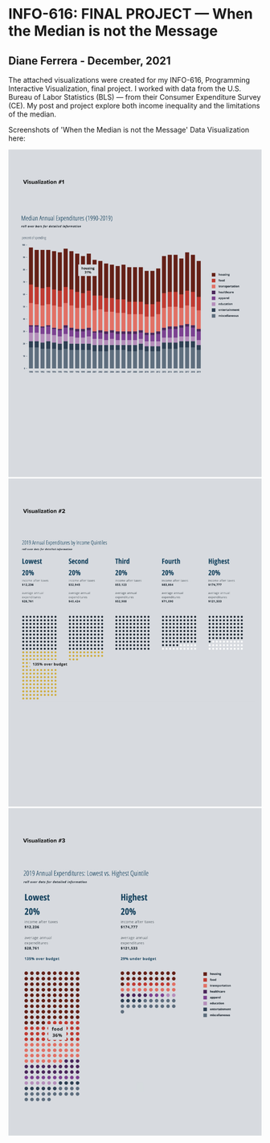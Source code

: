 
INFO-616: FINAL PROJECT — When the Median is not the Message
==============================================================

Diane Ferrera - December, 2021
--------------------------------

The attached visualizations were created for my INFO-616, Programming Interactive Visualization, final project. I worked with data from the U.S. Bureau of Labor Statistics (BLS) — from their Consumer Expenditure Survey (CE). My post and project explore both income inequality and the limitations of the median.


Screenshots of 'When the Median is not the Message' Data Visualization here:

![When the Median is not the Message](files/median-viz1.jpg "Final Project: 30 Years of the Median")
![When the Median is not the Message](files/median-viz2.jpg "Final Project: 2019 — the Median and Beyond")
![When the Median is not the Message](files/median-viz3.jpg "Final Project: The Highs and Lows of 2019")